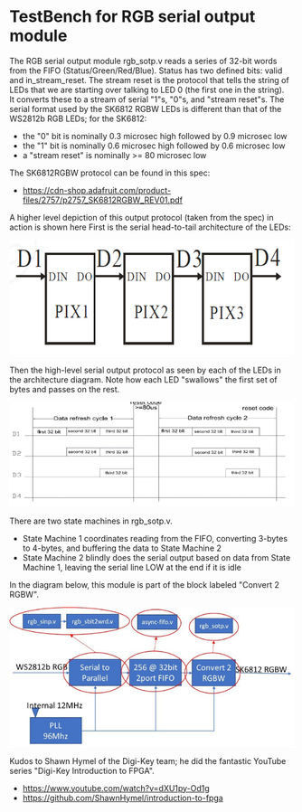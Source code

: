 # TestBench for RGB serial output module

The RGB serial output module rgb_sotp.v reads a series of 32-bit words from the FIFO (Status/Green/Red/Blue). Status has two defined bits: valid and in_stream_reset. The stream reset is the protocol that tells the string of LEDs that we are starting over talking to LED 0 (the first one in the string).
<br>
It converts these to a stream of serial "1"s, "0"s, and "stream reset"s. The serial format used by the  SK6812 RGBW LEDs is different than that of the WS2812b RGB LEDs; for the SK6812:
- the "0" bit is nominally 0.3 microsec high followed by 0.9 microsec low
- the "1" bit is nominally 0.6 microsec high followed by 0.6 microsec low
- a "stream reset" is nominally >= 80 microsec low

The SK6812RGBW protocol can be found in this spec:
* https://cdn-shop.adafruit.com/product-files/2757/p2757_SK6812RGBW_REV01.pdf

A higher level depiction of this output protocol (taken from the spec) in action is shown here First is the serial head-to-tail architecture of the LEDs:

![alt text](https://github.com/Mark-MDO47/FPGA_RBG_2_RBGW/blob/master/images/SK6812RGB_SerialProtocol_arch.png "SK6812RBGW serial head-to-tail architecture (from spec)")

Then the high-level serial output protocol as seen by each of the LEDs in the architecture diagram. Note how each LED "swallows" the first set of bytes and passes on the rest.

![alt text](https://github.com/Mark-MDO47/FPGA_RBG_2_RBGW/blob/master/images/SK6812RGB_SerialProtocol.png "SK6812RBGW serial output protocol (from spec)")

There are two state machines in rgb_sotp.v.
- State Machine 1 coordinates reading from the FIFO, converting 3-bytes to 4-bytes, and buffering the data to State Machine 2
- State Machine 2 blindly does the serial output based on data from State Machine 1, leaving the serial line LOW at the end if it is idle

In the diagram below, this module is part of the block labeled "Convert 2 RGBW".

![alt text](https://github.com/Mark-MDO47/FPGA_RBG_2_RBGW/blob/master/images/Concept_FPGA_scaled.jpg "FPGA Concept for FPGA_RBT_2_RBGW")

Kudos to Shawn Hymel of the Digi-Key team; he did the fantastic YouTube series "Digi-Key Introduction to FPGA".
* https://www.youtube.com/watch?v=dXU1py-Od1g
* https://github.com/ShawnHymel/introduction-to-fpga
